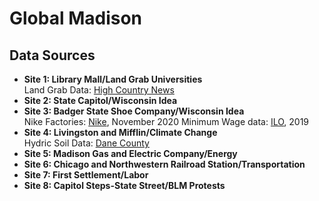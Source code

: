 # Global Madison
 
## Data Sources
- **Site 1: Library Mall/Land Grab Universities**  
    Land Grab Data: [High Country News](https://github.com/HCN-Digital-Projects/landgrabu-data)
- **Site 2: State Capitol/Wisconsin Idea**  
- **Site 3: Badger State Shoe Company/Wisconsin Idea**  
    Nike Factories: [Nike](http://manufacturingmap.nikeinc.com/#), November 2020
    Minimum Wage data: [ILO](https://ilostat.ilo.org/resources/concepts-and-definitions/description-earnings-and-labour-cost/), 2019
- **Site 4: Livingston and Mifflin/Climate Change**  
    Hydric Soil Data: [Dane County](https://dcimapapps.countyofdane.com/arcgissrv/rest/services/HydricSoils_cache/MapServer/0)
- **Site 5: Madison Gas and Electric Company/Energy**  
- **Site 6: Chicago and Northwestern Railroad Station/Transportation**  
- **Site 7: First Settlement/Labor**  
- **Site 8: Capitol Steps-State Street/BLM Protests**  
